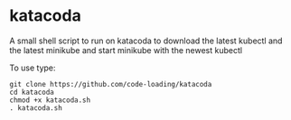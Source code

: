 # katacoda

A small shell script to run on katacoda to download the latest kubectl and the latest minikube and start minikube with the newest kubectl

To use type:
```
git clone https://github.com/code-loading/katacoda
cd katacoda
chmod +x katacoda.sh
. katacoda.sh
```
